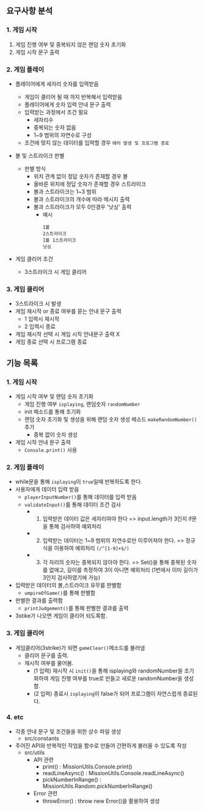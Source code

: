 ## 요구사항 분석

### 1. 게임 시작
1. 게임 진행 여부 및 중복되지 않은 랜덤 숫자 초기화
2. 게임 시작 문구 출력


### 2. 게임 플레이 
- 플레이어에게 세자리 숫자를 입력받음
  - 게임이 클리어 될 때 까지 반복해서 입력받음
  - 플레이어에게 숫자 입력 안내 문구 출력
  - 입력받는 과정에서 조건 필요
    - 세자리수
    - 중복되는 숫자 없음
    - 1~9 범위의 자연수로 구성 
  - 조건에 맞지 않는 데이터를 입력할 경우 `에러 발생 및 프로그램 종료`

- 볼 및 스트라이크 판별
  - 판별 방식
    - 위치 관계 없이 정답 숫자가 존재할 경우 볼 
    - 올바른 위치에 정답 숫자가 존재할 경우 스트라이크
    - 볼과 스트라이크는 1~3 범위
    - 볼과 스트라이크의 개수에 따라 메시지 출력
    - 볼과 스트라이크가 모두 0인경우 '낫싱' 출력
      - 예시
        ```
        1볼
        2스트라이크
        1볼 1스트라이크
        낫싱
        ```
    
    
- 게임 클리어 조건
  - 3스트라이크 시 게임 클리어
### 3. 게임 클리어
- 3스트라이크 시 발생
- 게임 재시작 or 종료 여부를 묻는 안내 문구 출력
  - 1 입력시 재시작
  - 2 입력시 종료
- 게임 재시작 선택 시 게임 시작 안내문구 출력 X
- 게임 종료 선택 시 프로그램 종료



## 기능 목록 

### 1. 게임 시작
- 게임 시작 여부 및 랜덤 숫자 초기화
    - 게임 진행 여부 `isplaying`, 랜덤숫자 `randomNumber`
    - init 메소드를 통해 초기화
    - 랜덤 숫자 초기화 및 생성을 위해 랜덤 숫자 생성 메소드 `makeRandomNumber()` 추가
        - 중복 없이 숫자 생성
- 게임 시작 안내 문구 출력
    - `Console.print()` 사용
### 2. 게임 플레이
- while문을 통해 `isplaying`이 `true`일때 반복하도록 한다. 
- 사용자에게 데이터 입력 받음
    - `playerInputNumber()`를 통해 데이터를 입력 받음
    - `validateInput()`를 통해 데이터 조건 검사 
        - 1. 입력받은 데이터 값은 세자리여야 한다 => input.length가 3인지 if문을 통해 검사하여 예외처리
        - 2. 입력받는 데이터는 1~9 범위의 자연수로만 이루어져야 한다. => 정규식을 이용하여 예외처리 `(/^[1-9]+$/)`
        - 3. 각 자리의 숫자는 중복되지 않아야 한다.   => Set()을 통해 중복된 숫자를 없애고, 길이를 측정하여 3이 아니면 예외처리 (1번에서 이미 길이가 3인지 검사하였기에 가능)
- 입력받은 데이터의 볼,스트라이크 유무를 판별함
    - `umpireOfGame()`를 통해 판별함
- 판별한 결과를 출력함
    - `printJudgement()`를 통해 판별한 결과를 출력
- 3stike가 나오면 게임이 클리어 되도록함.

### 3. 게임 클리어
- 게임클리어(3strike)가 되면 `gameClear()`메소드를 불러냄
    - 클리어 문구를 출력.
    - 재시작 여부를 물어봄.
        - (1 입력) 재시작 시 `init()`을 통해 isplaying와 randomNumber을 초기화하여 게임 진행 여부를 true로 만들고 새로운 randomNumber을 생성함.
        - (2 입력) 종료시 `isplaying`이 false가 되어 프로그램이 자연스럽게 종료된다.

### 4. etc
- 각종 안내 문구 및 조건들을 위한 상수 파일 생성
    - src/constants
- 주어진 API와 반복적인 작업을 함수로 만들어 간편하게 불러올 수 있도록 작성
    - src/utils
        - API 관련
            - print() : MissionUtils.Console.print()
            - readLineAsync() : MissionUtils.Console.readLineAsync()
            - pickNumberInRange() : MissionUtils.Random.pickNumberInRange()
        - Error 관련
            - throwError() : throw new Error()을 활용하여 생성
